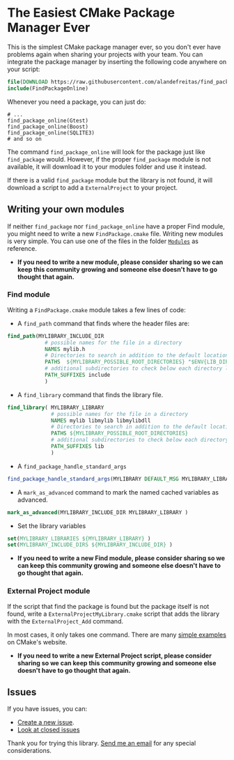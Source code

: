 # The Easiest CMake Package Manager Ever

This is the simplest CMake package manager ever, so you don't ever have  problems again when sharing your projects with your team. You can integrate the package manager by inserting the following code anywhere on your script:

```cmake
file(DOWNLOAD https://raw.githubusercontent.com/alandefreitas/find_package_online/master/FindPackageOnline ./FindPackageOnline)
include(FindPackageOnline)
```

Whenever you need a package, you can just do:

```
# ...
find_package_online(Gtest)
find_package_online(Boost)
find_package_online(SQLITE3)
# and so on
```

The command `find_package_online` will look for the package just like `find_package` would. However, if the proper `find_package` module is not available, it will download it to your modules folder and use it instead. 

If there is a valid `find_package` module but the library is not found, it will download a script to add a `ExternalProject` to your project.

## Writing your own modules

If neither `find_package` nor `find_package_online` have a proper Find module, you might need to write a new `FindPackage.cmake` file. Writing new modules is very simple. You can use one of the files in the folder [`Modules`](./Modules/) as reference.

* **If you need to write a new module, please consider sharing so we can keep this community growing and someone else doesn't have to go thought that again.** 

### Find module 

Writing a `FindPackage.cmake` module takes a few lines of code:

* A `find_path` command that finds where the header files are:

```cmake
find_path(MYLIBRARY_INCLUDE_DIR
            # possible names for the file in a directory
            NAMES mylib.h
            # Directories to search in addition to the default locations
            PATHS  ${MYLIBRARY_POSSIBLE_ROOT_DIRECTORIES} "$ENV{LIB_DIR}/include"
            # additional subdirectories to check below each directory location
            PATH_SUFFIXES include 
            )
```

* A `find_library` command that finds the library file.

```cmake
find_library( MYLIBRARY_LIBRARY
              # possible names for the file in a directory
              NAMES mylib libmylib libmylibdll 
              # Directories to search in addition to the default locations
              PATHS ${MYLIBRARY_POSSIBLE_ROOT_DIRECTORIES}
              # additional subdirectories to check below each directory location 
              PATH_SUFFIXES lib 
              )
```

* A `find_package_handle_standard_args`

```cmake
find_package_handle_standard_args(MYLIBRARY DEFAULT_MSG MYLIBRARY_LIBRARY MYLIBRARY_INCLUDE_DIR)
```
 
* A `mark_as_advanced` command to mark the named cached variables as advanced.

```cmake
mark_as_advanced(MYLIBRARY_INCLUDE_DIR MYLIBRARY_LIBRARY )
```

* Set the library variables

```cmake
set(MYLIBRARY_LIBRARIES ${MYLIBRARY_LIBRARY} )
set(MYLIBRARY_INCLUDE_DIRS ${MYLIBRARY_INCLUDE_DIR} )
```

* **If you need to write a new Find module, please consider sharing so we can keep this community growing and someone else doesn't have to go thought that again.** 

### External Project module

If the script that find the package is found but the package itself is not found, write a `ExternalProjectMyLibrary.cmake` script that adds the library with the `ExternalProject_Add` command. 

In most cases, it only takes one command. There are many [simple examples](https://cmake.org/cmake/help/git-stage/module/ExternalProject.html#examples) on CMake's website.

* **If you need to write a new External Project script, please consider sharing so we can keep this community growing and someone else doesn't have to go thought that again.** 

## Issues
If you have issues, you can:

* [Create a new issue](https://github.com/alandefreitas/find_package_online/issues/new).
* [Look at closed issues](https://github.com/alandefreitas/find_package_online/issues?q=is%3Aissue+is%3Aclosed)

Thank you for trying this library. [Send me an email](mailto:alandefreitas@gmail.com) for any special considerations.
